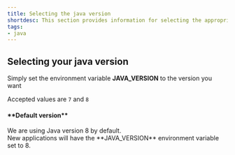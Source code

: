 ```yaml
---
title: Selecting the java version
shortdesc: This section provides information for selecting the appropriate java version for your application
tags:
- java
---
```


## Selecting your java version

Simply set the environment variable **JAVA_VERSION** to the version you want

Accepted values are `7` and `8`

<div class="alert alert-hot-problems">
<h4>**Default version**</h4>
We are using Java version 8 by default.<br/>
New applications will have the **JAVA_VERSION** environment variable set to 8.
</div>
